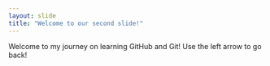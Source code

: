 ```yaml
---
layout: slide
title: "Welcome to our second slide!"
---
```

Welcome to my journey on learning GitHub and Git!
Use the left arrow to go back!
